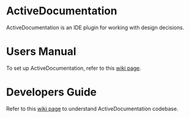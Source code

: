 # ActiveDocumentation

ActiveDocumentation is an IDE plugin for working with design decisions.

# Users Manual

To set up ActiveDocumentation, refer to this [wiki page](https://github.com/ourcodeinc/ActiveDocumentation-webapp/wiki/User-Manual).

# Developers Guide

Refer to this [wiki page](https://github.com/ourcodeinc/ActiveDocumentation-webapp/wiki/Developer-Guide) to understand ActiveDocumentation codebase.
